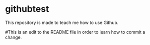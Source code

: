 # githubtest
This repository is made to teach me how to use Github.


#This is an edit to the README file in order to learn how to commit a change.
